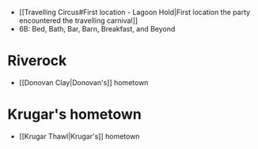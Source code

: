 - [[Travelling Circus#First location - Lagoon Hold|First location the party encountered the travelling carnival]]
- 6B: Bed, Bath, Bar, Barn, Breakfast, and Beyond

# Riverock
- [[Donovan Clay|Donovan's]] hometown

# Krugar's hometown
- [[Krugar Thawl|Krugar's]] hometown